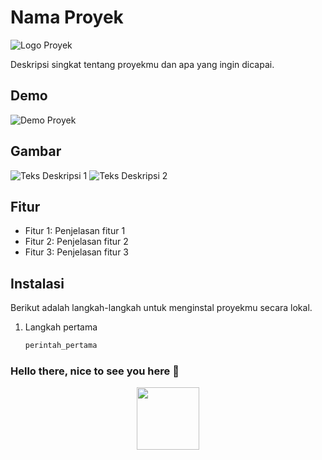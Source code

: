 # Nama Proyek

![Logo Proyek](link_ke_logo)

Deskripsi singkat tentang proyekmu dan apa yang ingin dicapai.

## Demo

![Demo Proyek](link_ke_gif_atau_video)

## Gambar

![Teks Deskripsi 1](link_ke_gambar_1)
![Teks Deskripsi 2](link_ke_gambar_2)

## Fitur

- Fitur 1: Penjelasan fitur 1
- Fitur 2: Penjelasan fitur 2
- Fitur 3: Penjelasan fitur 3

## Instalasi

Berikut adalah langkah-langkah untuk menginstal proyekmu secara lokal.

1. Langkah pertama
   ```sh
   perintah_pertama

### Hello there, nice to see you here 👋
<div id="header" align="center">
  <img src="https://media.giphy.com/media/M9gbBd9nbDrOTu1Mqx/giphy.gif" width="100"/>
</div>
